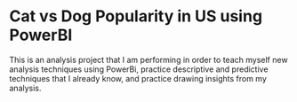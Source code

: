 # Cat vs Dog Popularity in US using PowerBI

This is an analysis project that I am performing in order to teach myself new analysis techniques using PowerBi, practice descriptive and predictive techniques that I already know, and practice drawing insights from my analysis.

